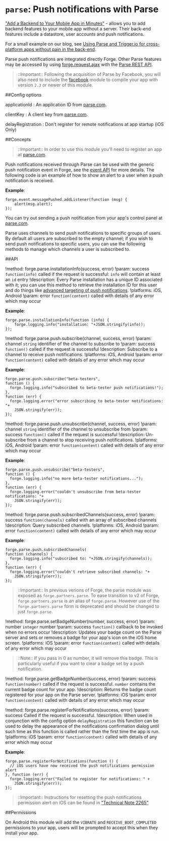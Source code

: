 ``parse``: Push notifications with Parse
====================================

["Add a Backend to Your Mobile App in Minutes"](https://parse.com/) - allows you to add backend features to
your mobile app without a server. Their back-end features include a datastore, user accounts and push notifications.

For a small example on our blog, see [Using Parse and Trigger.io for cross-platform apps without pain in the
back-end](http://trigger.io/cross-platform-application-development-blog/2012/03/23/using-parse-and-trigger-io-for-cross-platform-apps-without-pain-in-the-back-end/).

Parse push notifications are integrated directly Forge. Other Parse features may be accessed by using [forge.request.ajax](/modules/request/current/docs/index.html#forgerequestajaxoptions) with the [Parse REST API](https://parse.com/docs/rest).

> ::Important:: Following the acquisition of Parse by Facebook, you will also need to include the [facebook](/modules/facebook) module to compile your app with version `2.3` or newer of this module.


##Config options

applicationId
:   An application ID from [parse.com](https://parse.com/).

clientKey
:   A client key from [parse.com](https://parse.com/).

delayRegistration
:	Don't register for remote notifications at app startup (iOS Only)

##Concepts

> ::Important:: In order to use this module you'll need to register an app at [parse.com](https://parse.com/).

Push notifications received through Parse can be used with the generic
push notification event in Forge, see the [event API](/docs/current/api/core/event.html) for
more details. The following code is an example of how to show an alert
to a user when a push notification is received.

**Example**:

    forge.event.messagePushed.addListener(function (msg) {
        alert(msg.alert);
    });

You can try out sending a push notification from your app's control
panel at [parse.com](https://parse.com).

Parse uses channels to send push notifications to specific groups of
users. By default all users are subscribed to the empty channel; if you
wish to send push notifications to specific users, you can use the
following methods to manage which channels a user is subscribed to.


##API

!method: forge.parse.installationInfo(success, error)
!param: success `function(info)` called if the request is successful: ``info`` will contain at least an ``id`` entry
!description: Every Parse installation has a unique ID associated with it; you can use this method to retrieve the installation ID for this user and do things like [advanced targeting of push notifications](https://parse.com/docs/push_guide#sending-queries/REST).
!platforms: iOS, Android
!param: error `function(content)` called with details of any error which may occur

**Example**:

    forge.parse.installationInfo(function (info) {
        forge.logging.info("installation: "+JSON.stringify(info));
    });

!method: forge.parse.push.subscribe(channel, success, error)
!param: channel `string` identifier of the channel to subscribe to
!param: success `function()` called if the request is successful
!description: Subscribe to a channel to receive push notifications.
!platforms: iOS, Android
!param: error `function(content)` called with details of any error which may occur

**Example**:

    forge.parse.push.subscribe("beta-testers",
    function () {
      forge.logging.info("subscribed to beta-tester push notifications!");
    },
    function (err) {
      forge.logging.error("error subscribing to beta-tester notifications: "+
        JSON.stringify(err));
    });

!method: forge.parse.push.unsubscribe(channel, success, error)
!param: channel `string` identifier of the channel to unsubscribe from
!param: success `function()` called if the request is successful
!description: Un-subscribe from a channel to stop receiving push notifications.
!platforms: iOS, Android
!param: error `function(content)` called with details of any error which may occur

**Example**:

    forge.parse.push.unsubscribe("beta-testers",
    function () {
      forge.logging.info("no more beta-tester notifications...");
    },
    function (err) {
      forge.logging.error("couldn't unsubscribe from beta-tester notifications: "+
        JSON.stringify(err));
    });

!method: forge.parse.push.subscribedChannels(success, error)
!param: success `function(channels)` called with an array of subscribed channels
!description: Query subscribed channels.
!platforms: iOS, Android
!param: error `function(content)` called with details of any error which may occur

**Example**:

    forge.parse.push.subscribedChannels(
    function (channels) {
      forge.logging.info("subscribed to: "+JSON.stringify(channels));
    },
    function (err) {
      forge.logging.error("couldn't retrieve subscribed channels: "+
        JSON.stringify(err));
    });

> ::Important:: In previous verions of Forge, the parse module was exposed as ``forge.partners.parse``.
To ease transition to v2 of Forge, ``forge.partners.parse`` is an alias of ``forge.parse``. However use of 
the ``forge.partners.parse`` form is deprecated and should be changed to just ``forge.parse``.

!method: forge.parse.setBadgeNumber(number, success, error)
!param: number `integer` number
!param: success `function()` callback to be invoked when no errors occur
!description: Updates your badge count on the Parse server and sets or removes a badge for your app's icon on the iOS home screen.
!platforms: iOS
!param: error `function(content)` called with details of any error which may occur

> ::Note:: If you pass in 0 as number, it will remove this badge. This is
particularly useful if you want to clear a badge set by a push
notification.

!method: forge.parse.getBadgeNumber(success, error)
!param: success `function(number)` called if the request is successful. ``number`` contains the current badge count for your app.
!description: Returns the badge count registered for your app on the Parse server.
!platforms: iOS
!param: error `function(content)` called with details of any error which may occur

!method: forge.parse.registerForNotifications(success, error)
!param: success Called if the request is successful. 
!description: When used in conjunction with the config option `delayRegistration` this function can be used to delay the appearance of the notifications confirmation dialog until such time as this function is called rather than the first time the app is run.
!platforms: iOS
!param: error `function(content)` called with details of any error which may occur

**Example**:

	forge.parse.registerForNotifications(function () {
	  // iOS users have now received the push notifications permission alert
	}, function (err) {
	  forge.logging.error("Failed to register for notifications: " +
		JSON.stringify(err));
	});

> ::Important:: Instructions for resetting the push notifications permission alert on iOS can be found in ["Technical Note 2265"](https://developer.apple.com/library/ios/technotes/tn2265/_index.html)

##Permissions

On Android this module will add the ``VIBRATE`` and
``RECEIVE_BOOT_COMPLETED`` permissions to your app, users will be
prompted to accept this when they install your app.
